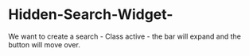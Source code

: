 # Hidden-Search-Widget-


We want to create a search - Class active - the bar will expand and the button will move over. 